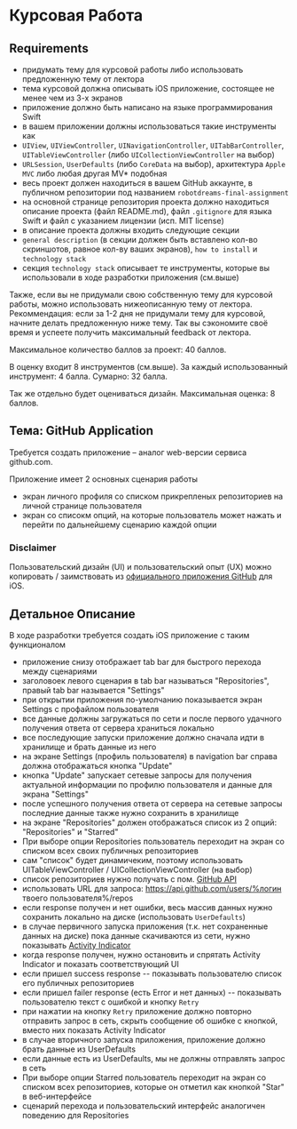 # Курсовая Работа

## Requirements

- придумать тему для курсовой работы либо использовать предложенную тему от лектора
- тема курсовой должна описывать iOS приложение, состоящее не менее чем из 3-х экранов
- приложение должно быть написано на языке программирования Swift
- в вашем приложении должны использоваться такие инструменты как
- `UIView`, `UIViewController`, `UINavigationController`, `UITabBarController`, `UITableViewController` (либо `UICollectionViewController` на выбор)
- `URLSession`, `UserDefaults` (либо `CoreData` на выбор), архитектура `Apple MVC` либо любая другая MV* подобная
- весь проект должен находиться в вашем GitHub аккаунте, в публичном репозитории под названием `robotdreams-final-assignment`
- на основной странице репозитория проекта должно находиться описание проекта (файл README.md), файл `.gitignore` для языка Swift и файл с указанием лицензии (исп. MIT license)
- в описание проекта должны входить следующие секции
- `general description` (в секции должен быть вставлено кол-во скриншотов, равное кол-ву ваших экранов), `how to install` и `technology stack`
- секция `technology stack` описывает те инструменты, которые вы использовали в ходе разработки приложения (см.выше)

Также, если вы не придумали свою собственную тему для курсовой работы, можно использовать нижеописанную тему от лектора.
Рекоммендация: если за 1-2 дня не придумали тему для курсовой, начните делать предложенную ниже тему. Так вы сэкономите своё время и успеете получить максимальный feedback от лектора.

Максимальное количество баллов за проект: 40 баллов.

В оценку входит 8 инструментов (см.выше). За каждый использованный инструмент: 4 балла. Сумарно: 32 балла.

Так же отдельно будет оцениваться дизайн. Максимальная оценка: 8 баллов.

## Тема: GitHub Application

Требуется создать приложение – аналог web-версии сервиса github.com.

Приложение имеет 2 основных сценария работы

- экран личного профиля со списком прикрепленых репозиториев на личной странице пользователя
- экран со списокм опций, на которые пользователь может нажать и перейти по дальнейшему сценарию каждой опции

### Disclaimer

Пользовательский дизайн (UI) и пользовательский опыт (UX) можно копировать / заимствовать из [официального приложения GitHub](https://github.com/mobile) для iOS.

## Детальное Описание

В ходе разработки требуется создать iOS приложение с таким функционалом

- приложение снизу отображает tab bar для быстрого перехода между сценариями
- заголовоек левого сценария в tab bar называться "Repositories", правый tab bar называется "Settings"
- при открытии приложения по-умолчанию показывается экран Settings с профайлом пользователя
- все данные должны загружаться по сети и после первого удачного получения ответа от сервера храниться локально
- все последующие запуски приложение должно сначала идти в хранилище и брать данные из него
- на экране Settings (профиль пользователя) в navigation bar справа должна отображаться кнопка "Update"
- кнопка "Update" запускает сетевые запросы для получения актуальной информации по профилю пользователя и данные для экрана "Settings"
- после успешного получения ответа от сервера на сетевые запросы последние данные также нужно сохранить в хранилище
- на экране "Repositories" должен отображаться список из 2 опций: "Repositories" и "Starred"
- При выборе опции Repositories пользователь переходит на экран со списком всех своих публичных репозиториев
- сам "список" будет динамичеким, поэтому использовать UITableViewController / UICollectionViewController (на выбор)
- список репозиториев нужно получать с пом. [GitHub API](https://docs.github.com/en/rest/guides/getting-started-with-the-rest-api)
- использовать URL для запроса: https://api.github.com/users/%логин твоего пользователя%/repos
- если response получен и нет ошибки, весь массив данных нужно сохранить локально на диске (использовать `UserDefaults`)
- в случае первичного запуска приложения (т.к. нет сохраненные данных на диске) пока данные скачиваются из сети, нужно показывать [Activity Indicator](https://www.ioscreator.com/tutorials/activity-indicator-ios-tutorial-)
- когда response получен, нужно остановить и спрятать Activity Indicator и показать соответствующий UI
- если пришел success response -- показывать пользователю список его публичных репозиториев
- если пришел failer response (есть Error и нет данных) -- показывать пользователю текст с ошибкой и кнопку `Retry`
- при нажатии на кнопку `Retry` приложение должно повторно отправить запрос в сеть, скрыть сообщение об ошибке с кнопкой, вместо них показать Activity Indicator
- в случае вторичного запуска приложения, приложение должно брать данные из UserDefaults
- если данные есть из UserDefaults, мы не должны отправлять запрос в сеть
- При выборе опции Starred пользователь переходит на экран со списком всех репозиториев, которые он отметил как кнопкой "Star" в веб-интерфейсе
- сценарий перехода и пользовательский интерфейс аналогичен поведению для Repositories
